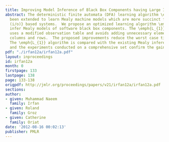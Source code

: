 ```yaml
---
title: Improving Model Inference of Black Box Components having Large Input Test Set
abstract: The deterministic finite automata (DFA) learning algorithm \emph{L*} has
  been extended to learn Mealy machine models which are more succinct for \emph{input/output
  (i/o)} based systems.  We propose an optimized learning algorithm \emph{L_{1}} to
  infer Mealy models of software black box components. The \emph{L_{1}} algorithm
  uses a modified observation table and avoids adding unnecessary elements to its
  columns and rows.  The proposed improvements reduce the worst case time complexity.
  The \emph{L_{1}} algorithm is compared with the existing Mealy inference algorithms
  and the experiments conducted on a comprehensive set confirm the gain.
pdf: "./irfan12a/irfan12a.pdf"
layout: inproceedings
id: irfan12a
month: 0
firstpage: 133
lastpage: 138
page: 133-138
origpdf: http://jmlr.org/proceedings/papers/v21/irfan12a/irfan12a.pdf
sections: 
author:
- given: Muhammad Naeem
  family: Irfan
- given: Roland
  family: Groz
- given: Catherine
  family: Oriat
date: '2012-08-16 00:02:13'
publisher: PMLR
---
```

